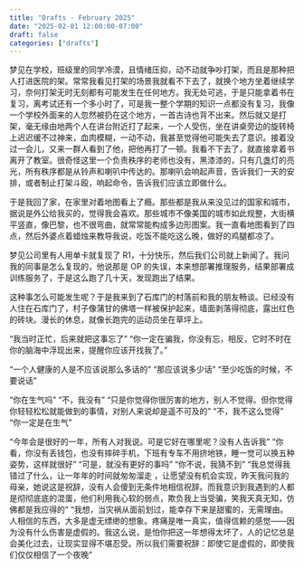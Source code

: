 ```yaml
---
title: "Drafts - February 2025"
date: "2025-02-01 12:00:00-07:00"
draft: false
categories: ["drafts"]
---
```


梦见在学校，班级里的同学冷漠，且情绪压抑，动不动就争吵打架，而且是那种把人打进医院的架。常常我看见打架的场景我就看不下去了，就换个地方坐着继续学习，奈何打架无时无刻都有可能发生在任何地方。我无处可逃，于是只能拿着书在复习，离考试还有一个多小时了，可是我一整个学期的知识一点都没有复习，我像一个学校外面来的人忽然被扔在这个地方，一首古诗也背不出来。然后就又是打架，毫无缘由地两个人在讲台附近打了起来，一个人受伤，坐在讲桌旁边的旋转椅上迟迟缓不过神来，血肉模糊，一动不动，我甚至觉得他可能失去了意识。接着没过一会儿，又来一群人看到了他，把他再打了一顿。我看不下去了，就直接拿着书离开了教室。很奇怪这里一个负责秩序的老师也没有，黑漆漆的，只有几盏灯的亮光，所有秩序都是从铃声和喇叭中传达的。那喇叭会响起声音，告诉我们一天的安排，或者制止打架斗殴，响起命令，告诉我们应该立即做什么。

于是我回了家，在家里对着地图看上了瘾。那些都是我从来没见过的国家和城市，据说是外公给我买的，觉得我会喜欢。那些城市不像美国的城市如此规整，大街横平竖直，像巴黎，也不很弯曲，就常常能构成多边形图案。我一直看地图看到了四点，然后外婆点着蜡烛来教导我说，吃饭不能吃这么晚，做好的鸡腿都凉了。

梦见公司里有人用单卡就复现了 R1，十分快乐，然后我们公司就上新闻了。我问我的同事是怎么复现的，他说那是 OP 的失误，本来想部署推理服务，结果部署成训练服务了，于是这么跑了几十天，发现跑出了结果。

这种事怎么可能发生呢？于是我来到了石库门的村落前和我的朋友畅谈。已经没有人住在石库门了，村子像蒲甘的佛塔一样被保护起来，墙面剥落得彻底，露出红色的砖块。漫长的休息，就像长跑完的运动员坐在草坪上。

“我当时正忙，后来就把这事忘了”
“你一定在骗我，你没有忘，相反，它时不时在你的脑海中浮现出来，提醒你应该开找我了。”

“一个人健康的人是不应该说那么多话的”
“那应该说多少话”
“至少吃饭的时候，不要说话”

“你在生气吗”
“不，我没有”
“只是你觉得你很厉害的地方，别人不觉得。但你觉得你轻轻松松就能做到的事情，对别人来说却是遥不可及的”
“不，我不这么觉得”
“你一定是在生气”

“今年会是很好的一年，所有人对我说。可是它好在哪里呢？没有人告诉我”
“你看，你没有丢钱包，也没有摔碎手机，下班有专车不用挤地铁，睡一觉可以换五种姿势，这样就很好”
“可是，就没有更好的事吗”
“你不说，我猜不到”
“我总觉得我错过了什么，让一年年的时间就匆匆溜走 ，让愿望没有机会实现，昨天我问我的母亲，她说这是祝辞，没有人会傻到无条件地相信祝辞。而我意识到我遇到的人都是彻彻底底的混蛋，他们利用我心软的弱点，欺负我上当受骗，笑我天真无知，仿佛都是我应得的”
“我想，当灾祸从面前划过，能幸存下来是甜蜜的，无需理由。人相信的东西，大多是虚无缥缈的想象。疼痛是唯一真实，值得信赖的感觉——因为没有什么伤害是虚假的。我这么说，是怕你把这一年想得太坏了，人的记忆总是会美化过去，让现实显得不堪忍受。所以我们需要祝辞：即使它是虚假的，即使我们仅仅相信了一个夜晚”
